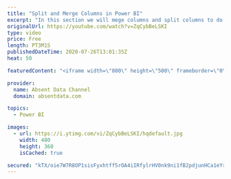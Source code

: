 ```yaml
---
title: "Split and Merge Columns in Power BI"
excerpt: "In this section we will mege columns and split columns to do a depper level of analysis"
originalUrl: https://youtube.com/watch?v=ZqCybBeLSKI
type: video
price: Free
length: PT3M1S
publishedDateTime: 2020-07-26T13:01:35Z
heat: 50

featuredContent: "<iframe width=\"800\" height=\"500\" frameborder=\"0\" src=\"https://www.youtube.com/embed/ZqCybBeLSKI\" allow=\"accelerometer; autoplay; encrypted-media; gyroscope; picture-in-picture\" allowfullscreen></iframe>"

provider:
  name: Absent Data Channel
  domain: absentdata.com

topics:
  - Power BI

images:
  - url: https://i.ytimg.com/vi/ZqCybBeLSKI/hqdefault.jpg
    width: 480
    height: 360
    isCached: true

secured: "kTX/oie7W7R8OP1sisFyxhtff5rOA4iIRfylrHV0nk9ni1fB2pdjunHCa1eYrSaSIlZOvSowgXEZcty1ITbXWg65VBfX2XCyotMUhC60xC+2lxFhXA0cPnxKN0axidX2ojoM60fn7PfL2OFcVqQcMQrFRM9tA4sZyjKjkuaR7Lcecbpyq8D6wMOV6/hn5uLwoovnCXM/YJsBWkWLF4Kv82y1T+Gw3Mb3ZQNATM6eNyKYUq8vBp85Xw/TsoXnQi4kMqaqQ+dFLyvddfu7tz4lVddSHT1oQXpmsudLKQHpZuY10M3CH4AwWzcucQ/9bohzQrG9gY1L9UGLI3YsrGpJ+1E0yXq9XYKyIS1Ly0qYzcToY7ogErmY/8YvDw+FAufB6qNbkyTfnr8E+0mJ9uIPSQUPkMXFuEHS3/vd5iuOQog=;7IQddC3npOh95GybSRGTHA=="
---
```


